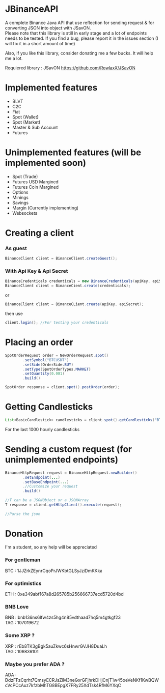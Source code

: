 # JBinanceAPI
A complete Binance Java API that use reflection for sending request & for converting JSON into object with JSavON.  
Please note that this library is still in early stage and a lot of endpoints needs to be tested.
If you find a bug, please report it in the issues section (I will fix it in a short amount of time)

Also, if you like this library, consider donating me a few bucks. It will help me a lot.

Requiered library : 
JSavON          https://github.com/RowlaxX/JSavON

# Implemented features

* BLVT
* C2C
* Fiat
* Spot (Wallet)
* Spot (Market)
* Master & Sub Account
* Futures

# Unimplemented features (will be implemented soon)

* Spot (Trade)
* Futures USD Margined
* Futures Coin Margined
* Options
* Minings
* Savings
* Margin (Currently implementing)
* Websockets

# Creating a client

### As guest
```java
BinanceClient client = BinanceClient.createGuest();
```

### With Api Key & Api Secret

```java
BinanceCredenticals credenticals = new BinanceCredenticals(apiKey, apiSecret);
BinanceClient client = BinanceCient.create(credenticals);  
```
or  
```java
BinanceClient client = BinanceCLient.create(apiKey, apiSecret);
```
then use  
```java
client.login(); //For testing your credenticals
```
# Placing an order

```java
SpotOrderRequest order = NewOrderRequest.spot()
        .setSymbol("BTCUSDT")
        .setSide(OrderSide.BUY)
        .setType(SpotOrderTypes.MARKET)
        .setQuantity(0.001)
        .build()

SpotOrder response = client.spot().postOrder(order);
```

# Getting Candlesticks

```java
List<BasicCandlestick> candlesticks = client.spot().getCandlesticks("BTCUSDT", Intervals.HOUR_1, 1000);
```
For the last 1000 hourly candlesticks

# Sending a custom request (for unimplemented endpoints)
```java
BinanceHttpRequest request = BinanceHttpRequest.newBuilder()
        .setEndpoint(...)
        .setBaseEndpoint(...)
        .//Customize your request
        .build()
  
//T can be a JSONObject or a JSONArray
T response = client.getHttpClient().execute(request);
  
//Parse the json
```
# Donation
I'm a student, so any help will be appreciated
### For gentleman
BTC : 1JJZrkZEynrCqoPrJWKbtGLSyJziDmKKka
### For optimistics
ETH : 0xe349abf167a8d265785b256666737ecd5720d4bd
### BNB Love
BNB : bnb136ns6lfw4zs5hg4n85vdthaad7hq5m4gtkgf23  
TAG : 107019672
### Some XRP ?
XRP : rEb8TK3gBgk5auZkwc6sHnwrGVJH8DuaLh  
TAG : 109836101
### Maybe you prefer ADA ?
ADA : DdzFFzCqrht7QmsyECRJsZiM3neGxrGFjhrkDHjCnjT1w45oeVeNKf1KwBQWcVcPCcAuz7kfzbMhTG8BEpgX7FRy25XdTsk4RfM6YXqC
